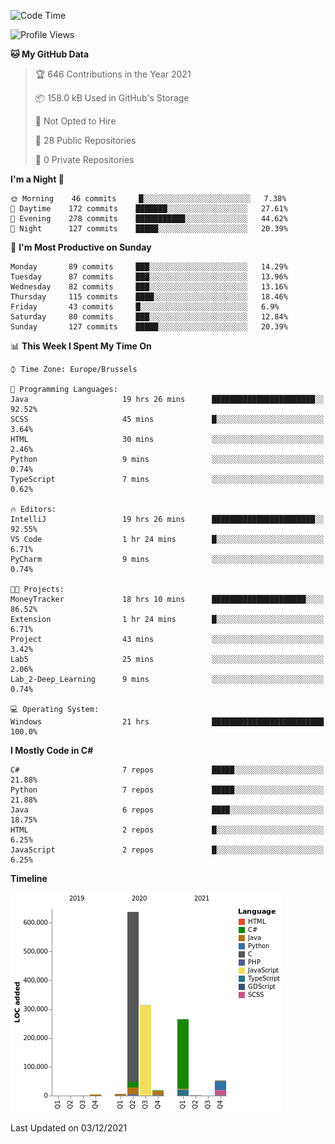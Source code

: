 <!--START_SECTION:waka-->
![Code Time](http://img.shields.io/badge/Code%20Time-22%20hrs%2024%20mins-blue)

![Profile Views](http://img.shields.io/badge/Profile%20Views-56-blue)

**🐱 My GitHub Data** 

> 🏆 646 Contributions in the Year 2021
 > 
> 📦 158.0 kB Used in GitHub's Storage 
 > 
> 🚫 Not Opted to Hire
 > 
> 📜 28 Public Repositories 
 > 
> 🔑 0 Private Repositories  
 > 
**I'm a Night 🦉** 

```text
🌞 Morning    46 commits     █░░░░░░░░░░░░░░░░░░░░░░░░   7.38% 
🌆 Daytime    172 commits    ███████░░░░░░░░░░░░░░░░░░   27.61% 
🌃 Evening    278 commits    ███████████░░░░░░░░░░░░░░   44.62% 
🌙 Night      127 commits    █████░░░░░░░░░░░░░░░░░░░░   20.39%

```
📅 **I'm Most Productive on Sunday** 

```text
Monday       89 commits     ███░░░░░░░░░░░░░░░░░░░░░░   14.29% 
Tuesday      87 commits     ███░░░░░░░░░░░░░░░░░░░░░░   13.96% 
Wednesday    82 commits     ███░░░░░░░░░░░░░░░░░░░░░░   13.16% 
Thursday     115 commits    ████░░░░░░░░░░░░░░░░░░░░░   18.46% 
Friday       43 commits     █░░░░░░░░░░░░░░░░░░░░░░░░   6.9% 
Saturday     80 commits     ███░░░░░░░░░░░░░░░░░░░░░░   12.84% 
Sunday       127 commits    █████░░░░░░░░░░░░░░░░░░░░   20.39%

```


📊 **This Week I Spent My Time On** 

```text
⌚︎ Time Zone: Europe/Brussels

💬 Programming Languages: 
Java                     19 hrs 26 mins      ███████████████████████░░   92.52% 
SCSS                     45 mins             █░░░░░░░░░░░░░░░░░░░░░░░░   3.64% 
HTML                     30 mins             ░░░░░░░░░░░░░░░░░░░░░░░░░   2.46% 
Python                   9 mins              ░░░░░░░░░░░░░░░░░░░░░░░░░   0.74% 
TypeScript               7 mins              ░░░░░░░░░░░░░░░░░░░░░░░░░   0.62%

🔥 Editors: 
IntelliJ                 19 hrs 26 mins      ███████████████████████░░   92.55% 
VS Code                  1 hr 24 mins        █░░░░░░░░░░░░░░░░░░░░░░░░   6.71% 
PyCharm                  9 mins              ░░░░░░░░░░░░░░░░░░░░░░░░░   0.74%

🐱‍💻 Projects: 
MoneyTracker             18 hrs 10 mins      █████████████████████░░░░   86.52% 
Extension                1 hr 24 mins        █░░░░░░░░░░░░░░░░░░░░░░░░   6.71% 
Project                  43 mins             ░░░░░░░░░░░░░░░░░░░░░░░░░   3.42% 
Lab5                     25 mins             ░░░░░░░░░░░░░░░░░░░░░░░░░   2.06% 
Lab_2-Deep_Learning      9 mins              ░░░░░░░░░░░░░░░░░░░░░░░░░   0.74%

💻 Operating System: 
Windows                  21 hrs              █████████████████████████   100.0%

```

**I Mostly Code in C#** 

```text
C#                       7 repos             █████░░░░░░░░░░░░░░░░░░░░   21.88% 
Python                   7 repos             █████░░░░░░░░░░░░░░░░░░░░   21.88% 
Java                     6 repos             ████░░░░░░░░░░░░░░░░░░░░░   18.75% 
HTML                     2 repos             █░░░░░░░░░░░░░░░░░░░░░░░░   6.25% 
JavaScript               2 repos             █░░░░░░░░░░░░░░░░░░░░░░░░   6.25%

```


**Timeline**

![Chart not found](https://raw.githubusercontent.com/Arafa42/Arafa42/main/charts/bar_graph.png) 


 Last Updated on 03/12/2021
<!--END_SECTION:waka-->


<!-- 
[![Hits](https://hits.seeyoufarm.com/api/count/incr/badge.svg?url=https%3A%2F%2Fgithub.com%2FArafa42&count_bg=%23455AF3&title_bg=%23262D3B&icon=github.svg&icon_color=%23588EF7&title=visitors&edge_flat=false)](https://hits.seeyoufarm.com)
 -->
